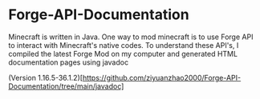 # Forge-API-Documentation
Minecraft is written in Java. One way to mod minecraft is to use Forge API to interact with Minecraft's native codes. To understand these API's, I compiled the latest Forge Mod on my computer and generated HTML documentation pages using javadoc

(Version 1.16.5-36.1.2)[https://github.com/ziyuanzhao2000/Forge-API-Documentation/tree/main/javadoc]
